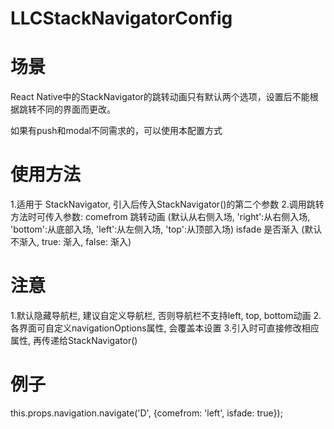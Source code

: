 # LLCStackNavigatorConfig

# 场景
React Native中的StackNavigator的跳转动画只有默认两个选项，设置后不能根据跳转不同的界面而更改。

如果有push和modal不同需求的，可以使用本配置方式

# 使用方法
1.适用于 StackNavigator, 引入后传入StackNavigator()的第二个参数
2.调用跳转方法时可传入参数:
  comefrom  跳转动画 (默认从右侧入场, 'right':从右侧入场, 'bottom':从底部入场, 'left':从左侧入场, 'top':从顶部入场)
  isfade    是否渐入 (默认不渐入, true: 渐入, false: 渐入)
  
# 注意
1.默认隐藏导航栏, 建议自定义导航栏, 否则导航栏不支持left, top, bottom动画
2.各界面可自定义navigationOptions属性, 会覆盖本设置
3.引入时可直接修改相应属性, 再传递给StackNavigator()

# 例子

this.props.navigation.navigate('D', {comefrom: 'left', isfade: true});
